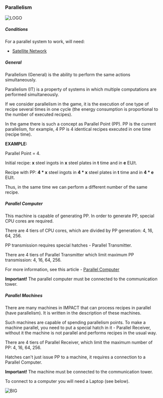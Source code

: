 ### Parallelism

![LOGO](https://cdn.discordapp.com/attachments/916393114166525974/1072802092139413554/PARALLEL_NETWORK.png)

##### Conditions

For a parallel system to work, will need:
- [Satellite Network](#/mechanics#satellite_network)

##### General

Parallelism (General) is the ability to perform the same actions simultaneously.

Parallelism (IT) is a property of systems in which multiple computations are performed simultaneously.

If we consider parallelism in the game, it is the execution of one type of recipe several times in one cycle (the energy consumption is proportional to the number of executed recipes).

In the game there is such a concept as Parallel Point (PP). PP is the current parallelism, for example, 4 PP is 4 identical recipes executed in one time (recipe time).

**EXAMPLE:**

Parallel Point = 4.

Initial recipe: **x** steel ingots in **x** steel plates in **t** time and in **e** EU/t.

Recipe with PP: **4 * x** steel ingots in **4 * x** steel plates in **t** time and in **4 * e** EU/t.

Thus, in the same time we can perform a different number of the same recipe.

##### Parallel Computer

This machine is capable of generating PP. In order to generate PP, special CPU cores are required.

There are 4 tiers of CPU cores, which are divided by PP generation: 4, 16, 64, 256.

PP transmission requires special hatches - Parallel Transmitter.

There are 4 tiers of Parallel Transmitter which limit maximum PP transmission: 4, 16, 64, 256.

For more information, see this article - [Parallel Computer](#/machines#parallelsupercomputer)

**Important!** The parallel computer must be connected to the communication tower.

##### Parallel Machines

There are many machines in IMPACT that can process recipes in parallel (have parallelism).
It is written in the description of these machines.

Such machines are capable of spending parallelism points. To make a machine parallel, you need to put a special hatch in it - Parallel Receiver, without it the machine is not parallel and performs recipes in the usual way.

There are 4 tiers of Parallel Receiver, which limit the maximum number of PP: 4, 16, 64, 256.

Hatches can't just issue PP to a machine, it requires a connection to a Parallel Computer.

**Important!** The machine must be connected to the communication tower.

To connect to a computer you will need a Laptop (see below).

![BIG](https://i.imgur.com/btV9jZB.gif)
